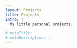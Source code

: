 ```yaml
---
layout: Projects
title: Projects
intro: |
  My little personal projects.

# metaTitle:
# metaDescription: |
---
```

